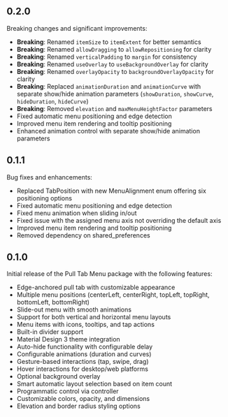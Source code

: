 ## 0.2.0

Breaking changes and significant improvements:

- **Breaking**: Renamed `itemSize` to `itemExtent` for better semantics
- **Breaking**: Renamed `allowDragging` to `allowRepositioning` for clarity
- **Breaking**: Renamed `verticalPadding` to `margin` for consistency 
- **Breaking**: Renamed `useOverlay` to `useBackgroundOverlay` for clarity
- **Breaking**: Renamed `overlayOpacity` to `backgroundOverlayOpacity` for clarity
- **Breaking**: Replaced `animationDuration` and `animationCurve` with separate show/hide animation parameters (`showDuration`, `showCurve`, `hideDuration`, `hideCurve`)
- **Breaking**: Removed `elevation` and `maxMenuHeightFactor` parameters
- Fixed automatic menu positioning and edge detection
- Improved menu item rendering and tooltip positioning
- Enhanced animation control with separate show/hide animation parameters

## 0.1.1

Bug fixes and enhancements:

- Replaced TabPosition with new MenuAlignment enum offering six positioning options
- Fixed automatic menu positioning and edge detection
- Fixed menu animation when sliding in/out
- Fixed issue with the assigned menu axis not overriding the default axis
- Improved menu item rendering and tooltip positioning
- Removed dependency on shared_preferences

## 0.1.0

Initial release of the Pull Tab Menu package with the following features:

- Edge-anchored pull tab with customizable appearance
- Multiple menu positions (centerLeft, centerRight, topLeft, topRight, bottomLeft, bottomRight)
- Slide-out menu with smooth animations
- Support for both vertical and horizontal menu layouts
- Menu items with icons, tooltips, and tap actions
- Built-in divider support
- Material Design 3 theme integration
- Auto-hide functionality with configurable delay
- Configurable animations (duration and curves)
- Gesture-based interactions (tap, swipe, drag)
- Hover interactions for desktop/web platforms
- Optional background overlay
- Smart automatic layout selection based on item count
- Programmatic control via controller
- Customizable colors, opacity, and dimensions
- Elevation and border radius styling options
